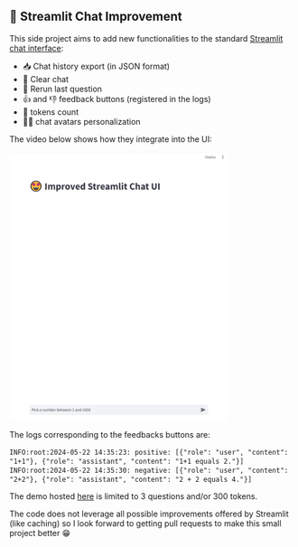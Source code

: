 
## 🤩 Streamlit Chat Improvement

This side project aims to add new functionalities to the standard [Streamlit chat interface](https://docs.streamlit.io/develop/api-reference/chat):

-   📥 Chat history export (in JSON format)
-   🧹 Clear chat
-   🔁 Rerun last question
-   👍 and 👎 feedback buttons (registered in the logs)
-   💬 tokens count
-   👩‍💻 chat avatars personalization

The video below shows how they integrate into the UI:

![Streamlit Chat Improved UI](./images/streamlit-chat-improvement-30.gif)


The logs corresponding to the feedbacks buttons are:

```
INFO:root:2024-05-22 14:35:23: positive: [{"role": "user", "content": "1+1"}, {"role": "assistant", "content": "1+1 equals 2."}]
INFO:root:2024-05-22 14:35:30: negative: [{"role": "user", "content": "2+2"}, {"role": "assistant", "content": "2 + 2 equals 4."}]
```

The demo hosted [here](https://chat-ui-improvement.streamlit.app/) is limited to 3 questions and/or 300 tokens.

The code does not leverage all possible improvements offered by Streamlit (like caching) so I look forward to getting pull requests to make this small project better 😁
